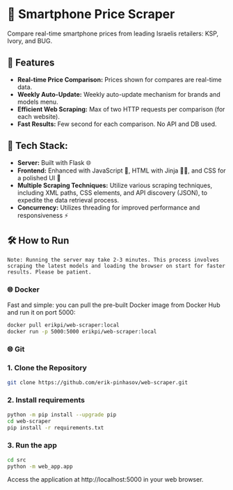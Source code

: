 # 📱 Smartphone Price Scraper

Compare real-time smartphone prices from leading Israelis retailers: KSP, Ivory, and BUG.

## 🚀 Features

- **Real-time Price Comparison:** Prices shown for compares are real-time data.
- **Weekly Auto-Update:** Weekly auto-update mechanism for brands and models menu.
- **Efficient Web Scraping:** Max of two HTTP requests per comparison (for each website).
- **Fast Results:** Few second for each comparison. No API and DB used.

## 🔧 **Tech Stack:**
- **Server:** Built with Flask 🌐
- **Frontend:** Enhanced with JavaScript 🚀, HTML with Jinja 🧑‍🎨, and CSS for a polished UI 🎨
- **Multiple Scraping Techniques:** Utilize various scraping techniques, including XML paths, CSS elements, and API discovery (JSON), to expedite the data retrieval process.
- **Concurrency:** Utilizes threading for improved performance and responsiveness ⚡


## 🛠️ How to Run
`Note: Running the server may take 2-3 minutes. This process involves scraping the latest models and loading the browser on start for faster results. Please be patient.`
### 🌐 Docker 
Fast and simple: you can pull the pre-built Docker image from Docker Hub and run it on port 5000:

```bash
docker pull erikpi/web-scraper:local
docker run -p 5000:5000 erikpi/web-scraper:local
```

### 🌐 Git
### 1. Clone the Repository

```bash
git clone https://github.com/erik-pinhasov/web-scraper.git
```

### 2. Install requirements
```bash
python -m pip install --upgrade pip
cd web-scraper
pip install -r requirements.txt
```

### 3. Run the app
```bash
cd src
python -m web_app.app
```
Access the application at http://localhost:5000 in your web browser.

